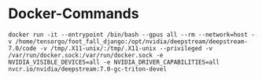 # Docker-Commands

`docker run -it --entrypoint /bin/bash --gpus all --rm --network=host -v /home/tensorgo/foot_fall_django:/opt/nvidia/deepstream/deepstream-7.0/code -v /tmp/.X11-unix/:/tmp/.X11-unix --privileged -v /var/run/docker.sock:/var/run/docker.sock -e NVIDIA_VISIBLE_DEVICES=all -e NVIDIA_DRIVER_CAPABILITIES=all nvcr.io/nvidia/deepstream:7.0-gc-triton-devel`
